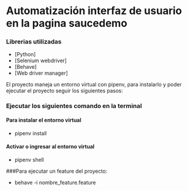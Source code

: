 # Automatización interfaz de usuario en la pagina saucedemo

### Librerias utilizadas
* [Python]
* [Selenium webdriver]
* [Behave]
* [Web driver manager]

El proyecto maneja un entorno virtual con pipenv, para instalarlo y poder ejecutar el proyecto seguir los siguientes pasos: 
### Ejecutar los siguientes comando en la terminal

#### Para instalar el entorno virtual
* pipenv install 
#### Activar o ingresar al entorno virtual 
* pipenv shell

###Para ejecutar un feature del proyecto:
* behave -i nombre_feature.feature